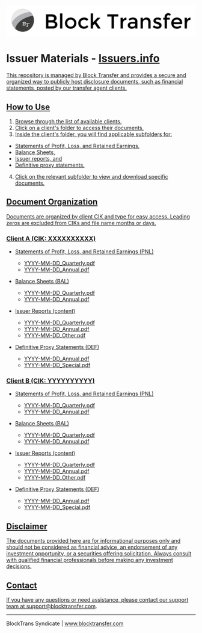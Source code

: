 <div align="center">
<a href="https://www.blocktransfer.com"><img alt="Block Transfer" src="/bt-logo.png" width="558" /></a>
<br/></div>

# Issuer Materials - <a href="https://issuers.info">Issuers.info

This repository is managed by Block Transfer and provides a secure and organized way to publicly host disclosure documents, such as financial statements, posted by our transfer agent clients.

## How to Use

1. Browse through the list of available clients.
2. Click on a client's folder to access their documents.
3. Inside the client's folder, you will find applicable subfolders for:
- Statements of Profit, Loss, and Retained Earnings,
- Balance Sheets,
- Issuer reports, and
- Definitive proxy statements.
4. Click on the relevant subfolder to view and download specific documents.

## Document Organization

Documents are organized by client CIK and type for easy access.
Leading zeros are excluded from CIKs and file name months or days.

### Client A (CIK: XXXXXXXXXX)

- Statements of Profit, Loss, and Retained Earnings (PNL)
  - YYYY-MM-DD_Quarterly.pdf
  - YYYY-MM-DD_Annual.pdf

- Balance Sheets (BAL)
  - YYYY-MM-DD_Quarterly.pdf
  - YYYY-MM-DD_Annual.pdf

- Issuer Reports (content)
  - YYYY-MM-DD_Quarterly.pdf
  - YYYY-MM-DD_Annual.pdf
  - YYYY-MM-DD_Other.pdf

- Definitive Proxy Statements (DEF)
  - YYYY-MM-DD_Annual.pdf
  - YYYY-MM-DD_Special.pdf

### Client B (CIK: YYYYYYYYYY)

- Statements of Profit, Loss, and Retained Earnings (PNL)
  - YYYY-MM-DD_Quarterly.pdf
  - YYYY-MM-DD_Annual.pdf

- Balance Sheets (BAL)
  - YYYY-MM-DD_Quarterly.pdf
  - YYYY-MM-DD_Annual.pdf

- Issuer Reports (content)
  - YYYY-MM-DD_Quarterly.pdf
  - YYYY-MM-DD_Annual.pdf
  - YYYY-MM-DD_Other.pdf

- Definitive Proxy Statements (DEF)
  - YYYY-MM-DD_Annual.pdf
  - YYYY-MM-DD_Special.pdf

## Disclaimer

The documents provided here are for informational purposes only and should not be considered as financial advice, an endorsement of any investment opportunity, or a securities offering solicitation. Always consult with qualified financial professionals before making any investment decisions.

## Contact

If you have any questions or need assistance, please contact our support team at support@blocktransfer.com.

---
BlockTrans Syndicate | www.blocktransfer.com
